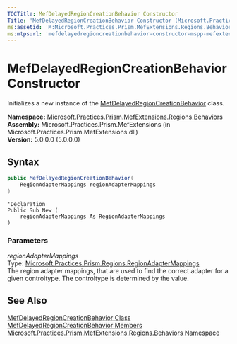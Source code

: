 ```yaml
---
TOCTitle: MefDelayedRegionCreationBehavior Constructor
Title: 'MefDelayedRegionCreationBehavior Constructor (Microsoft.Practices.Prism.MefExtensions.Regions.Behaviors)'
ms:assetid: 'M:Microsoft.Practices.Prism.MefExtensions.Regions.Behaviors.MefDelayedRegionCreationBehavior.\#ctor(Microsoft.Practices.Prism.Regions.RegionAdapterMappings)'
ms:mtpsurl: 'mefdelayedregioncreationbehavior-constructor-mspp-mefextensions-regions-behaviors.md'
---
```


# MefDelayedRegionCreationBehavior Constructor

Initializes a new instance of the [MefDelayedRegionCreationBehavior](/patterns-practices/reference/mefdelayedregioncreationbehavior-class-mspp-mefextensions-regions-behaviors) class.

**Namespace:** [Microsoft.Practices.Prism.MefExtensions.Regions.Behaviors](/patterns-practices/reference/mspp-mefextensions-regions-behaviors-namespace)<br/>
**Assembly:** Microsoft.Practices.Prism.MefExtensions (in Microsoft.Practices.Prism.MefExtensions.dll)<br/>
**Version:** 5.0.0.0 (5.0.0.0)

## Syntax

```C#
public MefDelayedRegionCreationBehavior(
	RegionAdapterMappings regionAdapterMappings
)
```
```VB
'Declaration
Public Sub New ( 
	regionAdapterMappings As RegionAdapterMappings
)
```

### Parameters

*regionAdapterMappings*  
Type: [Microsoft.Practices.Prism.Regions.RegionAdapterMappings](/patterns-practices/reference/regionadaptermappings-class-mspp-regions)   
The region adapter mappings, that are used to find the correct adapter for a given controltype. The controltype is determined by the value.

## See Also

[MefDelayedRegionCreationBehavior Class](/patterns-practices/reference/mefdelayedregioncreationbehavior-class-mspp-mefextensions-regions-behaviors)<br/>
[MefDelayedRegionCreationBehavior Members](/patterns-practices/reference/mefdelayedregioncreationbehavior-members-mspp-mefextensions-regions-behaviors)<br/>
[Microsoft.Practices.Prism.MefExtensions.Regions.Behaviors Namespace](/patterns-practices/reference/mspp-mefextensions-regions-behaviors-namespace)<br/>
